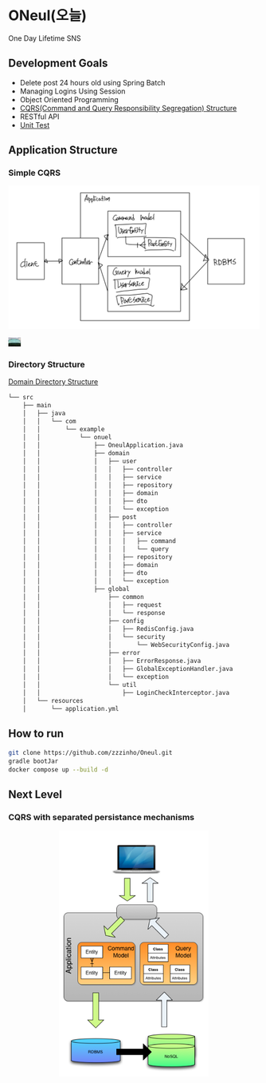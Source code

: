 # ONeul(오늘)
One Day Lifetime SNS

## Development Goals
- Delete post 24 hours old using Spring Batch
- Managing Logins Using Session
- Object Oriented Programming 
- [CQRS(Command and Query Responsibility Segregation) Structure](https://zzzinho.tistory.com/123)
- RESTful API
- [Unit Test](https://mangkyu.tistory.com/143)
  
## Application Structure
### Simple CQRS
<p align="center"><img src="asset/cqrs_normal.jpeg" width=700></p>
<img src="asset/need_graphic_designer.jpeg" width=25>

### Directory Structure
[Domain Directory Structure](https://github.com/cheese10yun/spring-guide/blob/master/docs/directory-guide.md)
```
└── src
    ├── main
    │   ├── java
    │   │   └── com
    │   │       └── example
    │   │           └── onuel
    │   │               ├── OneulApplication.java
    │   │               ├── domain
    │   │               │   ├── user
    │   │               │   │   ├── controller
    │   │               │   │   ├── service
    │   │               │   │   ├── repository
    │   │               │   │   ├── domain
    │   │               │   │   ├── dto
    │   │               │   │   └── exception
    │   │               │   ├── post
    │   │               │   │   ├── controller
    │   │               │   │   ├── service
    │   │               │   │   │   ├── command
    │   │               │   │   │   └── query                            
    │   │               │   │   ├── repository
    │   │               │   │   ├── domain
    │   │               │   │   ├── dto
    │   │               │   │   └── exception
    │   │               ├── global
    │   │                   ├── common
    │   │                   │   ├── request
    │   │                   │   └── response
    │   │                   ├── config
    │   │                   │   ├── RedisConfig.java
    │   │                   │   └── security
    │   │                   │       └── WebSecurityConfig.java 
    │   │                   ├── error
    │   │                   │   ├── ErrorResponse.java
    │   │                   │   ├── GlobalExceptionHandler.java
    │   │                   │   └── exception
    │   │                   └── util
    │   │                       ├── LoginCheckInterceptor.java
    │   └── resources
    │       └── application.yml

```
## How to run
```bash
git clone https://github.com/zzzinho/Oneul.git
gradle bootJar
docker compose up --build -d
```

## Next Level
### CQRS with separated persistance mechanisms
<p align="center"><img src="asset/cqrs_premium.png" width=300></p>